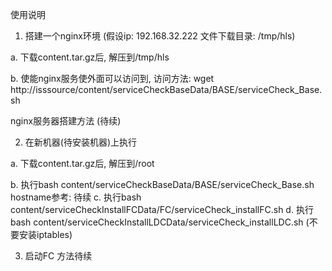 使用说明

1. 搭建一个nginx环境 (假设ip: 192.168.32.222 文件下载目录: /tmp/hls)

a. 下载content.tar.gz后, 解压到/tmp/hls 

b. 使能nginx服务使外面可以访问到, 访问方法:  wget http://isssource/content/serviceCheckBaseData/BASE/serviceCheck_Base.sh

nginx服务器搭建方法 (待续)

2. 在新机器(待安装机器)上执行

a. 下载content.tar.gz后, 解压到/root

b. 执行bash content/serviceCheckBaseData/BASE/serviceCheck_Base.sh 
hostname参考:
待续
c. 执行bash content/serviceCheckInstallFCData/FC/serviceCheck_installFC.sh
d. 执行bash content/serviceCheckInstallLDCData/serviceCheck_installLDC.sh (不要安装iptables)

3. 启动FC
方法待续


